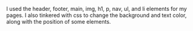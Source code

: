 I used the header, footer, main, img, h1, p, nav, ul, and li elements for my pages. I also tinkered with css to change the background and text color, along with the position of some elements.
